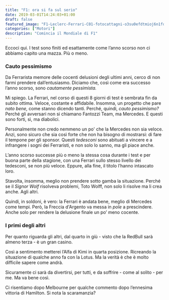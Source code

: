 ```yaml
---
title: "F1: ora si fa sul serio"
date: 2019-03-01T14:24:03+01:00
draft: false
featured_image: "F1-Leclerc-Ferrari-C01-fotocattagni-o3su0efdtmioj6n1fdc9991mi7u588svxuzu00acxs.jpg"
categories: ["Motori"]
description: "Comincia il Mondiale di F1"
---
```


Eccoci qui. I test sono finiti ed esattamente come l’anno scorso non ci abbiamo capito una mazza. Più o meno. 

### Cauto pessimismo
Da Ferrarista memore delle cocenti delusioni degli ultimi anni, cerco di non farmi prendere dall’entusiasmo. Diciamo che, così come era successo l’anno scorso, sono _cautamente pessimista._

Mi spiego. 
La Ferrari, nel corso di questi 8 giorni di test è sembrata fin da subito ottima. Veloce, costante e affidabile. Insomma, un progetto che pare _nato bene,_ come stanno dicendo tanti. 
Perché, quindi, _cauto pessimismo?_ Perché gli avversari non si chiamano Fantozzi Team, ma Mercedes. E questi sono forti, sì, ma diabolici. 

Personalmente non credo nemmeno un po' che la Mercedes non sia veloce. Anzi, sono sicuro che sia così forte che non ha bisogno di mostrarsi: di fare il tempone per gli sponsor. 
Questi _tedesconi_ sono abituati a vincere e a infrangere i sogni dei Ferraristi, e non solo lo sanno, ma gli piace anche. 

L’anno scorso successe più o meno la stessa cosa durante i test e per buona parte della stagione, con una Ferrari sullo stesso livello dei tedesconi, se non più veloce. Eppure, alla fine, il titolo l’hanno intascato loro. 

Stavolta, insomma, meglio non prendere sotto gamba la situazione. Perché se il _Signor Wolf_ risolveva problemi, Toto Wolff, non solo li risolve ma li crea anche. Agli altri. 

Quindi, in soldoni, è vero: la Ferrari è andata bene, meglio di Mercedes come tempi. Però, la Freccia d'Argento va messa in _pole_ a prescindere. Anche solo per rendere la delusione finale un po’ meno cocente. 

### I primi degli altri

Per quanto riguarda gli altri, dal quarto in giù - visto che la RedBull sarà almeno terza - è un gran casino. 

Così a sentimento metterei l’Alfa di Kimi in quarta posizione. Ricreando la situazione di qualche anno fa con la Lotus. Ma la verità è che è molto difficile sapere come andrà. 

Sicuramente ci sarà da divertirsi, per tutti, e da soffrire - come al solito - per me. 
Ma va bene così. 

Ci risentiamo dopo Melbourne per qualche commento dopo l’ennesima vittoria di Hamilton. Si nota la scaramanzia?
